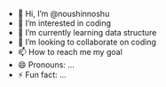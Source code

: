 - 👋 Hi, I’m @noushinnoshu
- 👀 I’m interested in coding
- 🌱 I’m currently learning data structure
- 💞️ I’m looking to collaborate on coding
- 📫 How to reach me my goal
- 😄 Pronouns: ...
- ⚡ Fun fact: ...
<!---
noushinnoshu/noushinnoshu is a ✨ special ✨ repository because its `README.md` (this file) appears on your GitHub profile.
You can click the Preview link to take a look at your changes.
--->
